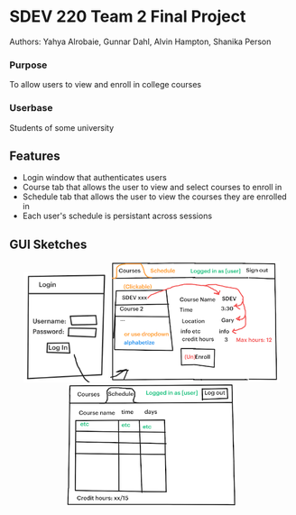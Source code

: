 # SDEV 220 Team 2 Final Project
Authors: Yahya Alrobaie, Gunnar Dahl, Alvin Hampton, Shanika Person

### Purpose 
To allow users to view and enroll in college courses

### Userbase 
Students of some university

## Features
- Login window that authenticates users
- Course tab that allows the user to view and select courses to enroll in
- Schedule tab that allows the user to view the courses they are enrolled in
- Each user's schedule is persistant across sessions

## GUI Sketches
<p align="center">
  <img src="images/login_sketch.png" width="150">
  <img src="images/courses_sketch.png" width="300">
  <img src="images/schedule_sketch.png" width="300">
</p>